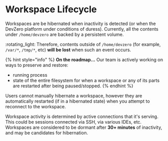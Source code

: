# Workspace Lifecycle

Workspaces are be hibernated when inactivity is detected (or when the DevZero platform under conditions of duress). Currently, all the contents under `/home/devzero` are backed by a persistent volume.

:rotating\_light: Therefore, contents outside of `/home/devzero` (for example, `/var/*`, `/tmp/*`, etc) **will be lost** when such an event occurs.

{% hint style="info" %}
**On the roadmap...** Our team is actively working on ways to preserve and restore:

* running process
* state of the entire filesystem for when a workspace or any of its parts are restarted after being paused/stopped.
{% endhint %}

Users cannot manually hibernate a workspace, however they are automatically restarted (if in a hibernated state) when you attempt to reconnect to the workspace.&#x20;

Workspace activity is determined by active connections that it's serving. This could be sessions connected via SSH, via various IDEs, etc. Workspaces are considered to be dormant after **30+ minutes** of inactivity, and may be candidates for hibernation.

